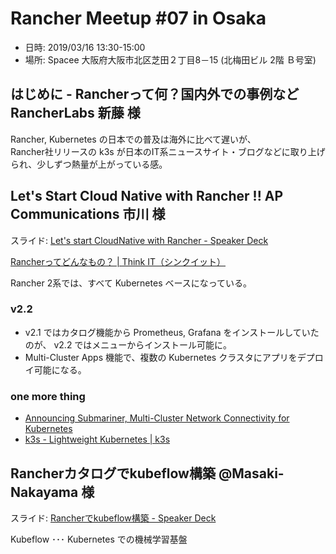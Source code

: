 Rancher Meetup #07 in Osaka
===========================

* 日時: 2019/03/16 13:30-15:00 
* 場所: Spacee 大阪府大阪市北区芝田２丁目8－15 (北梅田ビル 2階 Ｂ号室)


## はじめに - Rancherって何？国内外での事例など	RancherLabs 新藤 様

Rancher, Kubernetes の日本での普及は海外に比べて遅いが、  
Rancher社リリースの k3s が日本のIT系ニュースサイト・ブログなどに取り上げられ、少しずつ熱量が上がっている感。

## Let's Start Cloud Native with Rancher !!	AP Communications 市川 様

スライド: [Let's start CloudNative with Rancher \- Speaker Deck](https://speakerdeck.com/cyberblack28/lets-start-cloudnative-with-rancher)

[Rancherってどんなもの？ \| Think IT（シンクイット）](https://thinkit.co.jp/article/15816)

Rancher 2系では、すべて Kubernetes ベースになっている。

### v2.2

* v2.1 ではカタログ機能から Prometheus, Grafana をインストールしていたのが、 v2.2 ではメニューからインストール可能に。
* Multi-Cluster Apps 機能で、複数の Kubernetes クラスタにアプリをデプロイ可能になる。

### one more thing
* [Announcing Submariner, Multi\-Cluster Network Connectivity for Kubernetes](https://rancher.com/blog/2019/announcing-submariner-multi-cluster-kubernetes-networking/)
* [k3s \- Lightweight Kubernetes \| k3s](https://k3s.io/)

## Rancherカタログでkubeflow構築	@Masaki-Nakayama 様

スライド: [Rancherでkubeflow構築 \- Speaker Deck](https://speakerdeck.com/nakayamam/ranchertekubeflowgou-zhu)

Kubeflow ･･･ Kubernetes での機械学習基盤

